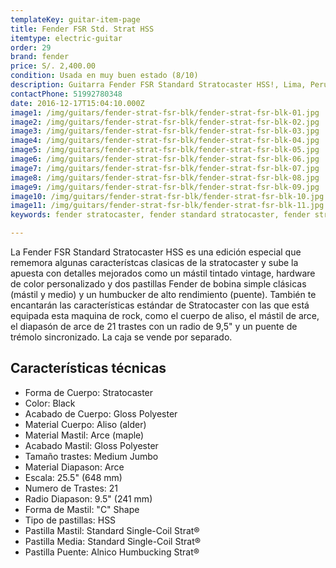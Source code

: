 ```yaml
---
templateKey: guitar-item-page
title: Fender FSR Std. Strat HSS
itemtype: electric-guitar
order: 29
brand: fender
price: S/. 2,400.00
condition: Usada en muy buen estado (8/10)
description: Guitarra Fender FSR Standard Stratocaster HSS!, Lima, Peru
contactPhone: 51992780348
date: 2016-12-17T15:04:10.000Z
image1: /img/guitars/fender-strat-fsr-blk/fender-strat-fsr-blk-01.jpg
image2: /img/guitars/fender-strat-fsr-blk/fender-strat-fsr-blk-02.jpg
image3: /img/guitars/fender-strat-fsr-blk/fender-strat-fsr-blk-03.jpg
image4: /img/guitars/fender-strat-fsr-blk/fender-strat-fsr-blk-04.jpg
image5: /img/guitars/fender-strat-fsr-blk/fender-strat-fsr-blk-05.jpg
image6: /img/guitars/fender-strat-fsr-blk/fender-strat-fsr-blk-06.jpg
image7: /img/guitars/fender-strat-fsr-blk/fender-strat-fsr-blk-07.jpg
image8: /img/guitars/fender-strat-fsr-blk/fender-strat-fsr-blk-08.jpg
image9: /img/guitars/fender-strat-fsr-blk/fender-strat-fsr-blk-09.jpg
image10: /img/guitars/fender-strat-fsr-blk/fender-strat-fsr-blk-10.jpg
image11: /img/guitars/fender-strat-fsr-blk/fender-strat-fsr-blk-11.jpg
keywords: fender stratocaster, fender standard stratocaster, fender stratocaster FSR, fender stratocaster HSSs

---
```

La Fender FSR Standard Stratocaster HSS es una edición especial que rememora algunas característcas clasicas de la stratocaster y sube la apuesta con detalles mejorados como un mástil tintado vintage, hardware de color personalizado y dos pastillas Fender de bobina simple clásicas (mástil y medio) y un humbucker de alto rendimiento (puente). También te encantarán las características estándar de Stratocaster con las que está equipada esta maquina de rock, como el cuerpo de aliso, el mástil de arce, el diapasón de arce de 21 trastes con un radio de 9,5" y un puente de trémolo sincronizado. La caja se vende por separado.

## Características técnicas

* Forma de Cuerpo: Stratocaster
* Color: Black
* Acabado de Cuerpo: Gloss Polyester
* Material Cuerpo: Aliso (alder)
* Material Mastil: Arce (maple)
* Acabado Mastil: Gloss Polyester
* Tamaño trastes: Medium Jumbo
* Material Diapason: Arce
* Escala: 25.5" (648 mm)
* Numero de Trastes: 21
* Radio Diapason: 9.5" (241 mm)
* Forma de Mastil: "C" Shape
* Tipo de pastillas: HSS
* Pastilla Mastil: Standard Single-Coil Strat®
* Pastilla Media: Standard Single-Coil Strat®
* Pastilla Puente: Alnico Humbucking Strat®